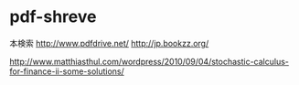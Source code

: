 # pdf-shreve

本検索
http://www.pdfdrive.net/
http://jp.bookzz.org/


http://www.matthiasthul.com/wordpress/2010/09/04/stochastic-calculus-for-finance-ii-some-solutions/
